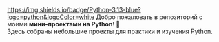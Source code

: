 https://img.shields.io/badge/Python-3.13-blue?logo=python&logoColor=white
Добро пожаловать в репозиторий с моими **мини-проектами на Python**! 🚀  
Здесь собраны небольшие проекты для практики и изучения Python.  
